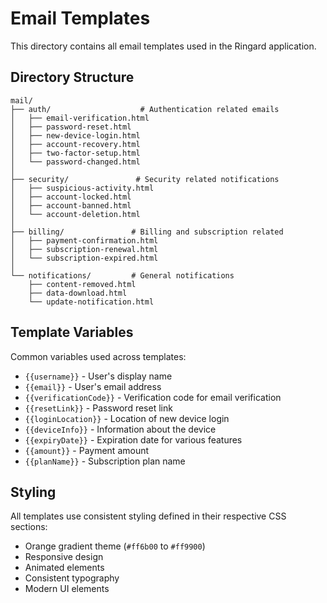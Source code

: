 # Email Templates

This directory contains all email templates used in the Ringard application.

## Directory Structure

```
mail/
├── auth/                    # Authentication related emails
│   ├── email-verification.html
│   ├── password-reset.html
│   ├── new-device-login.html
│   ├── account-recovery.html
│   ├── two-factor-setup.html
│   └── password-changed.html
│
├── security/               # Security related notifications
│   ├── suspicious-activity.html
│   ├── account-locked.html
│   ├── account-banned.html
│   └── account-deletion.html
│
├── billing/               # Billing and subscription related
│   ├── payment-confirmation.html
│   ├── subscription-renewal.html
│   └── subscription-expired.html
│
└── notifications/         # General notifications
    ├── content-removed.html
    ├── data-download.html
    └── update-notification.html
```

## Template Variables

Common variables used across templates:

- `{{username}}` - User's display name
- `{{email}}` - User's email address
- `{{verificationCode}}` - Verification code for email verification
- `{{resetLink}}` - Password reset link
- `{{loginLocation}}` - Location of new device login
- `{{deviceInfo}}` - Information about the device
- `{{expiryDate}}` - Expiration date for various features
- `{{amount}}` - Payment amount
- `{{planName}}` - Subscription plan name

## Styling

All templates use consistent styling defined in their respective CSS sections:

- Orange gradient theme (`#ff6b00` to `#ff9900`)
- Responsive design
- Animated elements
- Consistent typography
- Modern UI elements
